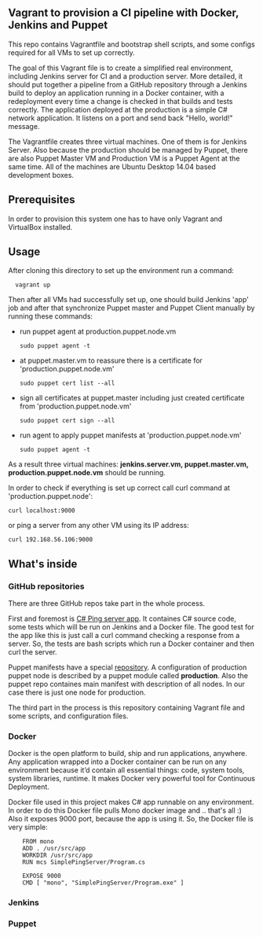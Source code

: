 ## Vagrant to provision a CI pipeline with Docker, Jenkins and Puppet

This repo contains Vagrantfile and bootstrap shell scripts, and some configs required for all VMs to set up correctly. 

The goal of this Vagrant file is to create a simplified real environment, including Jenkins server for CI and a production server. More detailed, it should put together a pipeline from a GitHub repository through a Jenkins build to deploy an application running in a Docker container, with a redeployment every time a change is checked in that builds and tests correctly. The application deployed at the production is a simple C# network application. It listens on a port and send back "Hello, world!" message.

The Vagrantfile creates three virtual machines. One of them is for Jenkins Server. Also because the production should be managed by Puppet, there are also Puppet Master VM and Production VM is a Puppet Agent at the same time. All of the machines are Ubuntu Desktop 14.04 based development boxes.


## Prerequisites

In order to provision this system one has to have only Vagrant and VirtualBox installed.


## Usage


After cloning this directory to set up the environment run a command:
      
      vagrant up


Then after all VMs had successfully set up, one should build Jenkins 'app' job and after that synchronize Puppet master and Puppet Client manually by running these commands:

  - run puppet agent at production.puppet.node.vm
    
    	sudo puppet agent -t

  - at puppet.master.vm to reassure there is a certificate for 'production.puppet.node.vm'
    
    	sudo puppet cert list --all     

  - sign all certificates at puppet.master including just created certificate from 'production.puppet.node.vm'
  
    	sudo puppet cert sign --all
        
  - run agent to apply puppet manifests at 'production.puppet.node.vm'
  
    	sudo puppet agent -t


As a result three virtual machines: **jenkins.server.vm, puppet.master.vm, production.puppet.node.vm** should be running.

In order to check if everything is set up correct call curl command at 'production.puppet.node':

    curl localhost:9000

or ping a server from any other VM using its IP address:

    curl 192.168.56.106:9000
    
    
    
    
## What's inside

### GitHub repositories
   
   There are three GitHub repos take part in the whole process.
   
   First and foremost is [C# Ping server app](https://github.com/ozzann/basic-ping-server). It containes C# source code, some tests which will be run on Jenkins and a Docker file.
   The good test for the app like this is just call a curl command checking a response from a server. So, the tests are bash scripts which run a Docker container and then curl the server.
   
   Puppet manifests have a special [repository](https://github.com/ozzann/my-puppet). A configuration of production puppet node is described by a puppet module called **production**. Also the puppet repo containes main manifest with description of all nodes. In our case there is just one node for production.

   The third part in the process is this repository containing Vagrant file and some scripts, and configuration files. 
   

### Docker
   
   Docker is the open platform to build, ship and run applications, anywhere. Any application wrapped into a Docker container can be run on any environment because it’d contain all essential things: code, system tools, system libraries, runtime. It makes Docker very powerful tool for Continuous Deployment.
   
   Docker file used in this project makes C# app runnable on any environment. In order to do this Docker file pulls Mono docker image and .. that's all :) Also it exposes 9000 port, because the app is using it. So, the Docker file is very simple:
   
   		FROM mono
		ADD . /usr/src/app
      	WORKDIR /usr/src/app
      	RUN mcs SimplePingServer/Program.cs

      	EXPOSE 9000
      	CMD [ "mono", "SimplePingServer/Program.exe" ]
    

   
### Jenkins

   
   
   
### Puppet





